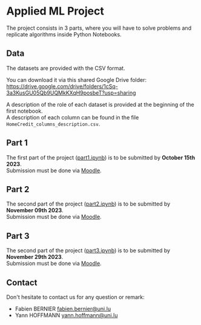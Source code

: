 # Applied ML Project

The project consists in 3 parts, where you will have to solve problems and replicate algorithms inside Python Notebooks.

## Data

The datasets are provided with the CSV format.

You can download it via this shared Google Drive folder:
https://drive.google.com/drive/folders/1cSq-3a3KusGU05Qb9UQMkKXqH9posbeT?usp=sharing

A description of the role of each dataset is provided at the beginning of the first notebook.  
A description of each column can be found in the file `HomeCredit_columns_description.csv`.

## Part 1

The first part of the project ([part1.ipynb](./part1.ipynb)) is to be submitted by **October 15th 2023**.  
Submission must be done via [Moodle](https://moodle.uni.lu/mod/assign/view.php?id=323089).

## Part 2

The second part of the project ([part2.ipynb](./part2.ipynb)) is to be submitted by **November 09th 2023**.  
Submission must be done via [Moodle](https://moodle.uni.lu/mod/assign/view.php?id=323587).

## Part 3

The second part of the project ([part3.ipynb](./part3.ipynb)) is to be submitted by **November 29th 2023**.  
Submission must be done via [Moodle](https://moodle.uni.lu/mod/assign/view.php?id=330095).

## Contact

Don't hesitate to contact us for any question or remark:

- Fabien BERNIER <fabien.bernier@uni.lu>
- Yann HOFFMANN <yann.hoffmann@uni.lu>
